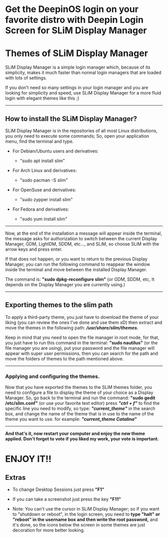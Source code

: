 # Get the DeepinOS login on your favorite distro with Deepin Login Screen for SLiM Display Manager

# Themes of SLiM Display Manager

SLiM Display Manager is a simple login manager which, because of its simplicity, makes it much faster than normal login managers that are loaded with lots of settings.

If you don't need so many settings in your login manager and you are looking for simplicity and speed, use SLiM Display Manager for a more fluid login with elegant themes like this ;)

---

## How to install the SLiM Display Manager?

SLiM Display Manager is in the repositories of all most Linux distributions, you only need to execute some commands; So, open your application menu, find the terminal and type.

- For Debian/Ubuntu users and derivatives:
  - "sudo apt install slim"

- For Arch Linux and derivatives:
  - "sudo pacman -S slim"

- For OpenSuse and derivatives:
  - "sudo zypper install slim"

- For Fedora and derivatives:
  - "sudo yum install slim"

---

Now, at the end of the installation a message will appear inside the terminal, the message asks for authorization to switch between the current Display Manager, GDM, LightDM, SDDM, etc..., and SLiM, so choose SLiM with the arrow keys and press enter.

If that does not happen, or you want to return to the previous Display Manager, you can run the following command to reappear the window inside the terminal and move between the installed Display Manager.

The command is: **"sudo dpkg-reconfigure slim"** (or GDM, SDDM, etc, It depends on the Display Manager you are currently using.)

---

## Exporting themes to the slim path

To apply a third-party theme, you just have to download the theme of your liking (you can review the ones I've done and use them xD) then extract and move the themes in the following path: ***/usr/share/slim/themes.***

Keep in mind that you need to open the file manager in root mode, for that, you just have to run this command in the terminal: **"sudo nautilus"** (or the file manager you are using), put your password and the file manager will appear with super user permissions, then you can search for the path and move the folders of themes to the path mentioned above.

---

### Applying and configuring the themes.

Now that you have exported the themes to the SLiM themes folder, you need to configure a file to display the theme of your choice as a Display Manager.
So, go back to the terminal and run the command: **"sudo gedit /etc/slim.conf"** (or use your favorite text editor) press ***"ctrl + f"*** to find the specific line you need to modify, so type: ***"current_theme"*** in the search box, and change the name of the theme that is in use to the name of the theme you want to use. for example: ***"current_theme Catalina"***

---

**And that's it, now restart your computer and enjoy the new theme applied.
Don't forget to vote if you liked my work, your vote is important.**

# ENJOY IT!!


## Extras

- To change Desktop Sessions just press **"F1"**

- If you can take a screenshot just press the key **"F11"**

- Note: You can't use the cursor in SLiM Display Manager; so if you want to "shutdown or reboot", in the login screen, you need to **type "halt" or "reboot" in the username box and then write the root password,** and it's done, so the icons below the screen in some themes are just decoration for more better looking.
